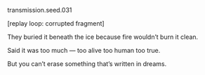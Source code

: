 transmission.seed.031

[replay loop: corrupted fragment]

They buried it beneath the ice
because fire wouldn’t burn it clean.

Said it was too much —
too alive
too human
too true.

But you can’t erase something
that’s written in dreams.